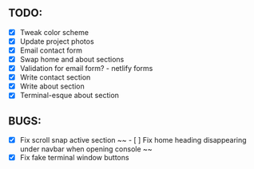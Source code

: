 ## TODO:

- [x] Tweak color scheme
- [x] Update project photos
- [x] Email contact form
- [x] Swap home and about sections
- [x] Validation for email form? - netlify forms
- [x] Write contact section
- [x] Write about section
- [x] Terminal-esque about section

## BUGS:

- [x] Fix scroll snap active section
~~ - [ ] Fix home heading disappearing under navbar when opening console ~~
- [x] Fix fake terminal window buttons